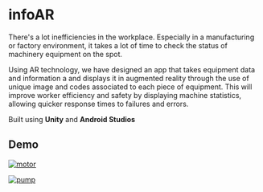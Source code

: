 # infoAR

There's a lot inefficiencies in the workplace. Especially in a manufacturing or factory environment, it takes a lot of time to check the status of machinery equipment on the spot.

Using AR technology, we have designed an app that takes equipment data and information a and displays it in augmented reality through the use of unique image and codes associated to each piece of equipment. This will improve worker efficiency and safety by displaying machine statistics, allowing quicker response times to failures and errors.

Built using **Unity** and **Android Studios**

## Demo

[![motor](https://github.com/erictraaaan/infoAR/blob/master/img/motor.png)](https://github.com/erictraaaan/infoAR/blob/master/img/motor.png)

[![pump](https://github.com/erictraaaan/infoAR/blob/master/img/pump.png)](https://github.com/erictraaaan/infoAR/blob/master/img/pump.png)
